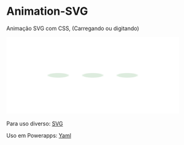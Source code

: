 # Animation-SVG
Animação SVG com CSS, (Carregando ou digitando)

<img src="Animação.svg" alt="Descrição da animação" width="450" height="200">


Para uso diverso: [SVG](Animação.svg)

Uso em Powerapps: [Yaml](Animação.yaml)
